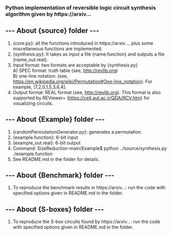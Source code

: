 ### Python implementation of reversible logic circuit synthesis algorithm given by https://arxiv...


## --- About {source} folder ---
1. {core.py}: all the functions introduced in https://arxiv..., plus some miscellaneous functions are implemented.
2. {synthesis.py}: It takes as input a file {name.function} and outputs a file {name_out.real}.
3. Input format: two formats are acceptable by {synthesis.py}  
	A) SPEC format: truth table (see, http://revlib.org)  
	B) one-line notation: (see, https://en.wikipedia.org/wiki/Permutation#One-line_notation). For example, [7,2,0,1,5,3,6,4].  
4. Output format: REAL format (see, http://revlib.org). This format is also supported by REViewer+ (https://ceit.aut.ac.ir/QDA/RCV.htm) for visualizing circuits.


## --- About {Example} folder ---
1. {randomPermutationGenerator.py}: generates a permutation.
2. {example.function}: 6-bit input
3. {example_out.real}: 6-bit output
4. Command: SizeReduction-main/Example$ python ../source/synthesis.py ./example.function
5. See README.md in the folder for details.


## --- About {Benchmark} folder ---
1. To reproduce the benchmark results in https://arxiv...: run the code with specified options given in README.md in the folder.


## --- About {S-boxes} folder ---
1. To reproduce the S-box circuits found by https://arxiv...: run the code with specified options given in README.md in the folder.
